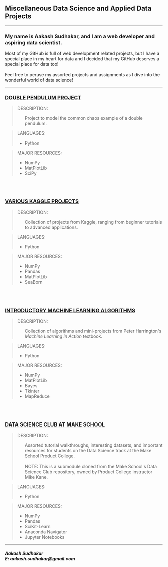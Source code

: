 ## Miscellaneous Data Science and Applied Data Projects

***
<strong><h3>My name is Aakash Sudhakar, and I am a web developer and aspiring data scientist.</h3></strong> 

<h7>Most of my GitHub is full of web development related projects, but I have a special place in my heart for data and I decided that my GitHub deserves a special place for data too!</h7><br><br>
<h7>Feel free to peruse my assorted projects and assignments as I dive into the wonderful world of data science!</h7>
***

### <strong>[DOUBLE PENDULUM PROJECT](https://github.com/AakashSudhakar/misc-data-projects/tree/master/double_pendulum_project)</strong>

> DESCRIPTION:<ul> Project to model the common chaos example of a double pendulum. </ul>

> LANGUAGES: 
> - Python

> MAJOR RESOURCES: 
> - NumPy
> - MatPlotLib
> - SciPy

<br></br>
### <strong>[VARIOUS KAGGLE PROJECTS](https://github.com/AakashSudhakar/misc-data-projects/tree/master/kaggle_projects)</strong>

> DESCRIPTION: <ul>Collection of projects from Kaggle, ranging from beginner tutorials to advanced applications.</ul>

> LANGUAGES: 
> - Python<br>

> MAJOR RESOURCES: 
> - NumPy
> - Pandas
> - MatPlotLib
> - SeaBorn

<br></br>
### <strong>[INTRODUCTORY MACHINE LEARNING ALGORITHMS](https://github.com/AakashSudhakar/misc-data-projects/tree/master/machine_learning_in_action)</strong>

> DESCRIPTION: <ul>Collection of algorithms and mini-projects from Peter Harrington's <i>Machine Learning in Action</i> textbook.</ul>

> LANGUAGES: 
> - Python<br>

> MAJOR RESOURCES: 
> - NumPy
> - MatPlotLib
> - Bayes
> - Tkinter
> - MapReduce

<br></br>
### <strong>[DATA SCIENCE CLUB AT MAKE SCHOOL](https://github.com/mike-kane/ms_data_science_club)</strong>

> DESCRIPTION:<ul>Assorted tutorial walkthroughs, interesting datasets, and important resources for students on the Data Science track at the Make School Product College.<br><br>NOTE: This is a submodule cloned from the Make School's Data Science Club repository, owned by Product College instructor Mike Kane.</ul>

> LANGUAGES: 
> - Python<br>

> MAJOR RESOURCES: 
> - NumPy
> - Pandas
> - SciKit-Learn
> - Anaconda Navigator
> - Jupyter Notebooks

***

<h5>Aakash Sudhakar<br>
E: aakash.sudhakar@gmail.com<br></h5>